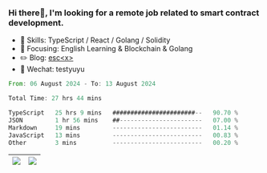 ### Hi there👋, I'm looking for a remote job related to smart contract development.


- 🔨 Skills: TypeScript / React / Golang / Solidity
- 🎯 Focusing: English Learning & Blockchain & Golang
- ✏️ Blog: [esc\<x\>](https://escx.github.io)
- 💬 Wechat: testyuyu


<!--START_SECTION:waka-->

```rust
From: 06 August 2024 - To: 13 August 2024

Total Time: 27 hrs 44 mins

TypeScript   25 hrs 9 mins   #######################--   90.70 %
JSON         1 hr 56 mins    ##-----------------------   07.00 %
Markdown     19 mins         -------------------------   01.14 %
JavaScript   13 mins         -------------------------   00.83 %
Other        3 mins          -------------------------   00.20 %
```

<!--END_SECTION:waka-->


| <img align="center" src="https://github-readme-stats.vercel.app/api/?username=escX&show_icons=true&theme=buefy&hide_border=true&card_width=500" /> | <img align="center" src="https://github-readme-stats.vercel.app/api/top-langs/?username=escX&layout=compact&theme=buefy&hide_border=true&card_width=500" /> |
| ------------- | ------------- |
